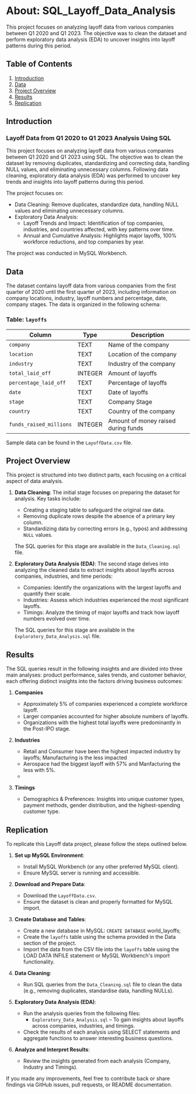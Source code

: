 # About: SQL_Layoff_Data_Analysis
This project focuses on analyzing layoff data from various companies between Q1 2020 and Q1 2023. The objective was to clean the dataset and perform exploratory data analysis (EDA) to uncover insights into layoff patterns during this period.



## Table of Contents
1. [Introduction](#introduction)
2. [Data](#data)
3. [Project Overview](#project-overview)
4. [Results](#results)
5. [Replication](#replication)




## Introduction
### Layoff Data from Q1 2020 to Q1 2023 Analysis Using SQL
This project focuses on analyzing layoff data from various companies between Q1 2020 and Q1 2023 using SQL. The objective was to clean the dataset by removing duplicates, standardizing and correcting data, handling NULL values, and eliminating unnecessary columns. Following data cleaning, exploratory data analysis (EDA) was performed to uncover key trends and insights into layoff patterns during this period.


The project focuses on:

   - Data Cleaning: Remove duplicates, standardize data, handling NULL values and eliminating unnecessary columns.
   - Exploratory Data Analysis:
      - Layoff Trends and Impact: Identification of top companies, industries, and countries affected, with key patterns over time.
      - Annual and Cumulative Analysis: Highlights major layoffs, 100% workforce reductions, and top companies by year.

The project was conducted in MySQL Workbench.



## Data
The dataset contains layoff data from various companies from the first quarter of 2020 until the first quarter of 2023, including information on company locations, industry, layoff numbers and percentage, date, company stages. The data is organized in the following schema:


### Table: `layoffs`
| Column                    | Type              | Description                             |
|---------------------------|-------------------|-----------------------------------------|
| `company`                 | TEXT              | Name of the company                     |
| `location`                | TEXT              | Location of the company                 |
| `industry`                | TEXT              | Industry of the company                 |
| `total_laid_off`          | INTEGER           | Amount of layoffs                       |
| `percentage_laid_off`     | TEXT              | Percentage of layoffs                   |
| `date`                    | TEXT              | Date of layoffs                         |
| `stage`                   | TEXT              | Company Stage                           |
| `country`                 | TEXT              | Country of the company                  |
| `funds_raised_millions`   | INTEGER           | Amount of money raised during funds     |

Sample data can be found in the `LayoffData.csv` file.




## Project Overview
This project is structured into two distinct parts, each focusing on a critical aspect of data analysis.

1. **Data Cleaning**:
   The initial stage focuses on preparing the dataset for analysis.
   Key tasks include:
      - Creating a staging table to safeguard the original raw data.
      - Removing duplicate rows despite the absence of a primary key column.
      - Standardizing data by correcting errors (e.g., typos) and addressing `NULL` values.

   The SQL queries for this stage are available in the `Data_Cleaning.sql` file.


3. **Exploratory Data Analysis (EDA)**:
   The second stage delves into analyzing the cleaned data to extract insights about layoffs across companies, industries, and time periods:

      - Companies: Identify the organizations with the largest layoffs and quantify their scale.
      - Industries: Assess which industries experienced the most significant layoffs.
      - Timings: Analyze the timing of major layoffs and track how layoff numbers evolved over time.

   The SQL queries for this stage are available in the `Exploratory_Data_Analysis.sql` file.



## Results
The SQL queries result in the following insights and are divided into three main analyses: product performance, sales trends, and customer behavior, each offering distinct insights into the factors driving business outcomes:

 1. **Companies**
      - Approximately 5% of companies experienced a complete workforce layoff.
      - Larger companies accounted for higher absolute numbers of layoffs.
      - Organizations with the highest total layoffs were predominantly in the Post-IPO stage.
        

2. **Industries**
      - Retail and Consumer have been the highest impacted industry by layoffs; Manufacturing is the less impacted
      - Aerospace had the biggest layoff with 57% and Manfacturing the less with 5%.
      - 


3. **Timings**
      - Demographics & Preferences: Insights into unique customer types, payment methods, gender distribution, and the highest-spending customer type.

        

## Replication
To replicate this Layoff data project, please follow the steps outlined below.

1. **Set up MySQL Environment**:
   - Install MySQL Workbench (or any other preferred MySQL client).
   - Ensure MySQL server is running and accessible.

2. **Download and Prepare Data**:
   - Download the `LayoffData.csv`.
   - Ensure the dataset is clean and properly formatted for MySQL import.

3. **Create Database and Tables**:
   - Create a new database in MySQL: `CREATE DATABASE` world_layoffs;
   - Create the `layoffs` table using the schema provided in the Data section of the project.
   - Import the data from the CSV file into the `layoffs` table using the LOAD DATA INFILE statement or MySQL Workbench's import functionality.

4. **Data Cleaning**:
   - Run SQL queries from the `Data_Cleaning.sql` file to clean the data (e.g., removing duplicates, standardise data, handling NULLs).

5. **Exploratory Data Analysis (EDA)**:
   - Run the analysis queries from the following files:
      - `Exploratory_Data_Analysis.sql` – To gain insights about layoffs across companies, industries, and timings.
   - Check the results of each analysis using SELECT statements and aggregate functions to answer interesting business questions.

7. **Analyze and Interpret Results**:
   - Review the insights generated from each analysis (Company, Industry and Timings).


If you made any improvements, feel free to contribute back or share findings via GitHub issues, pull requests, or README documentation.

